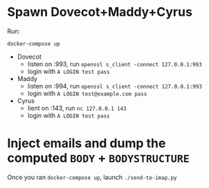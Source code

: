 # Spawn Dovecot+Maddy+Cyrus

Run:

```
docker-compose up
```

  - Dovecot
    - listen on :993, run `openssl s_client -connect 127.0.0.1:993`
    - login with `A LOGIN test pass`
  - Maddy
    - listen on :994,  run `openssl s_client -connect 127.0.0.1:993`
    - login with `A LOGIN test@example.com pass`
  - Cyrus
    - lient on :143, run `nc 127.0.0.1 143`
    - login with `A LOGIN test pass`

# Inject emails and dump the computed `BODY` + `BODYSTRUCTURE`

Once you ran `docker-compose up`, launch `./send-to-imap.py`
